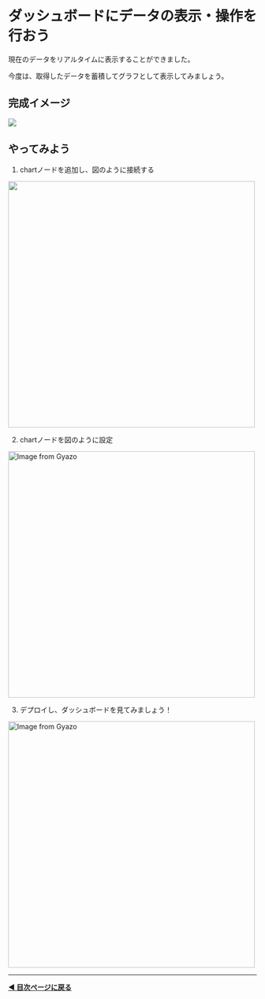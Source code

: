 # ダッシュボードにデータの表示・操作を行おう

現在のデータをリアルタイムに表示することができました。

今度は、取得したデータを蓄積してグラフとして表示してみましょう。

## 完成イメージ

<img src="https://i.gyazo.com/0311284ff98c8065c4040d5540e28166.gif">


## やってみよう

1. chartノードを追加し、図のように接続する

<img src="https://i.gyazo.com/1896726e47784073da72a8deeb1af180.png" width="500">

2. chartノードを図のように設定

<a href="https://gyazo.com/01a810d48602480f6db0dcddcb014fba"><img src="https://i.gyazo.com/01a810d48602480f6db0dcddcb014fba.png" alt="Image from Gyazo" width="500"/></a>

3. デプロイし、ダッシュボードを見てみましょう！

<a href="https://gyazo.com/5171937873c3f1a952edacc9e92b0c2b"><img src="https://i.gyazo.com/5171937873c3f1a952edacc9e92b0c2b.gif" alt="Image from Gyazo" width="500"/></a>

---

**[◀ 目次ページに戻る](../readme.md)**